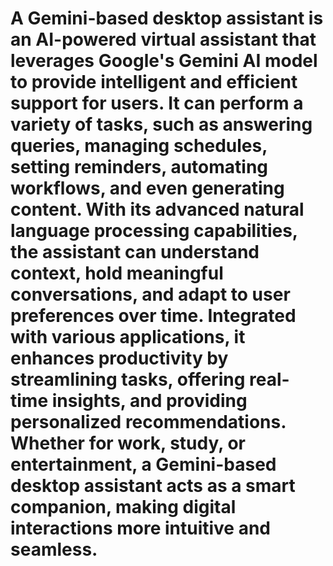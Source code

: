 # A Gemini-based desktop assistant is an AI-powered virtual assistant that leverages Google's Gemini AI model to provide intelligent and efficient support for users. It can perform a variety of tasks, such as answering queries, managing schedules, setting reminders, automating workflows, and even generating content. With its advanced natural language processing capabilities, the assistant can understand context, hold meaningful conversations, and adapt to user preferences over time. Integrated with various applications, it enhances productivity by streamlining tasks, offering real-time insights, and providing personalized recommendations. Whether for work, study, or entertainment, a Gemini-based desktop assistant acts as a smart companion, making digital interactions more intuitive and seamless.
